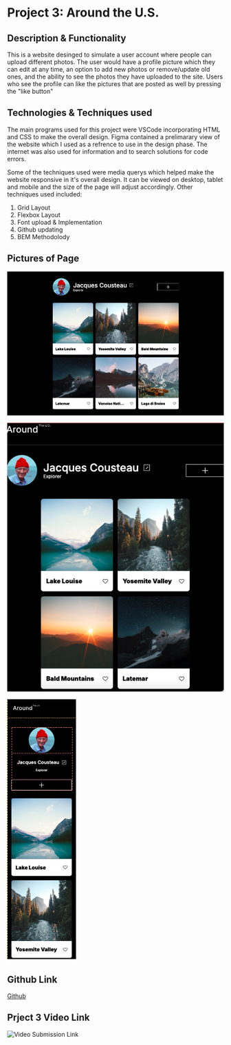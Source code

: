 # Project 3: Around the U.S.

## Description & Functionality

This is a website desinged to simulate a user account where people can upload different photos. The user would have a profile picture which they can edit at any time, an option to add new photos or remove/update old ones, and the ability to see the photos they have uploaded to the site. Users who see the profile can like the pictures that are posted as well by pressing the "like button"

## Technologies & Techniques used

The main programs used for this project were VSCode incorporating HTML and CSS to make the overall design. Figma contained a prelimarary view of the website which I used as a refrence to use in the design phase. The internet was also used for information and to search solutions for code errors.

Some of the techniques used were media querys which helped make the website responsive in it's overall design. It can be viewed on desktop, tablet and mobile and the size of the page will adjust accordingly. Other techniques used included:

1. Grid Layout
2. Flexbox Layout
3. Font upload & Implementation
4. Github updating
5. BEM Methodolody

## Pictures of Page

![Full Desktop View](./images/demo/fullview.png)

![Tablet View](./images/demo/Tablet%20View.png)

![Mobile View](./images/demo/Mobile%20View.png)

## Github Link

[Github](https://github.com/dohstarks3/se_project_aroundtheus.git)

## Prject 3 Video Link

![Video Submission Link](https://drive.google.com/file/d/1g-VTjQfUUv5n7BfxFvGVH_iXUqnRnp9C/view?usp=sharing)
